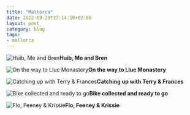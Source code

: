 ```yaml
---
title: "Mallorca"
date: 2022-09-29T17:14:10+02:00
layout: post
category: blog
tags:
- mallorca
---
```



 ![Huib, Me and Bren](/images/2022/2022-09-29-mallorca-1.jpg)**Huib, Me and Bren**
<!--more-->


 ![On the way to Lluc Monastery](/images/2022/2022-09-29-mallorca-2.jpg)**On the way to Lluc Monastery**

 ![Catching up with Terry & Frances](/images/2022/2022-09-29-mallorca-3.jpg)**Catching up with Terry & Frances**

 ![Bike collected and ready to go](/images/2022/2022-09-29-mallorca-4.jpg)**Bike collected and ready to go**

 ![Flo, Feeney & Krissie](/images/2022/2022-09-29-mallorca-5.jpg)**Flo, Feeney & Krissie**
